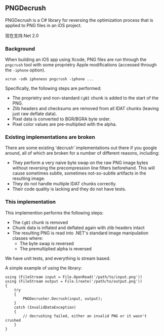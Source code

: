 ## PNGDecrush

PNGDecrush is a C# library for reversing the optimization process that is applied to PNG files in an iOS project.

现在支持.Net 2.0

### Background

When building an iOS app using Xcode, PNG files are run through the `pngcrush` tool with some proprietry Apple modifications (accessed through the `-iphone` option).

`xcrun -sdk iphoneos pngcrush -iphone ...`

Specifically, the following steps are performed:

* The proprietry and non-standard `CgBI` chunk is added to the start of the PNG.
* Zlib headers and checksums are removed from all IDAT chunks (leaving just raw deflate data).
* Pixel data is converted to BGR/BGRA byte order.
* Pixel color values are pre-multiplied with the alpha.

### Existing implementations are broken

There are some existing 'decrush' implementations out there if you google around, all of which are broken for a number of different reasons, including:

* They perform a very naive byte swap on the raw PNG image bytes without reversing the precompression line filters beforehand. This will cause sometimes subtle, sometimes not-so-subtle artifacts in the resulting image.
* They do not handle multiple IDAT chunks correctly.
* Their code quality is lacking and they do not have tests.

### This implementation

This implemention performs the following steps:

* The `CgBI` chunk is removed
* Chunk data is inflated and deflated again with zlib headers intact
* The resulting PNG is read into .NET's standard image manipulation classes where:
    - The byte swap is reversed
    - The premultiplied alpha is reversed

We have unit tests, and everything is stream based.

A simple example of using the library:

    using (FileStream input = File.OpenRead('/path/to/input.png'))
    using (FileStream output = File.Create('/path/to/output.png'))
    {
    	try
    	{
    	    PNGDecrusher.Decrush(input, output);
    	}
    	catch (InvalidDataException)
        {
            // decrushing failed, either an invalid PNG or it wasn't crushed
        }
    }
